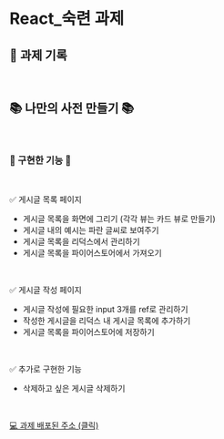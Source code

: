 # React_숙련 과제

## 📝 과제 기록

</br>

## 📚 나만의 사전 만들기 📚

</br>

### 🙌 구현한 기능 🙌
</br>

✅ 게시글 목록 페이지</br>
- 게시글 목록을 화면에 그리기 (각각 뷰는 카드 뷰로 만들기)</br>
- 게시글 내의 예시는 파란 글씨로 보여주기</br>
- 게시글 목록을 리덕스에서 관리하기</br>
- 게시글 목록을 파이어스토어에서 가져오기</br>

</br>

✅ 게시글 작성 페이지</br>
- 게시글 작성에 필요한 input 3개를 ref로 관리하기</br>
- 작성한 게시글을 리덕스 내 게시글 목록에 추가하기</br>
- 게시글 목록을 파이어스토어에 저장하기</br>

</br>

✅ 추가로 구현한 기능</br>
- 삭제하고 싶은 게시글 삭제하기</br>

</br>

<a href="https://sparta-react-basic-b8a83.web.app/"> 💻 과제 배포된 주소 (클릭)</a>
  </br>
